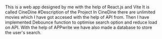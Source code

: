 This is a web app designed by me with the help of React.js and Vite
It is called CineDine
#Description of the Project
In CineDine there are unlimited movies which I have got accesed with the help of API from. Then I have implemented Debounce function to optimise search option and reduce load on API.
With the help of APPwrite we have also made a database to store the user's search.
